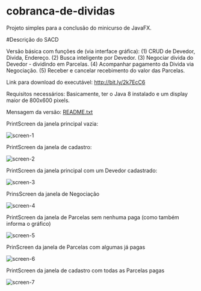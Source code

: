 # cobranca-de-dividas
Projeto simples para a conclusão do minicurso de JavaFX.

#Descrição do SACD

Versão básica com funções de (via interface gráfica): (1) CRUD de Devedor, Divida, Endereço. (2) Busca inteligente por Devedor. (3) Negociar divida do Devedor - dividindo em Parcelas. (4) Acompanhar pagamento da Divida via Negociação. (5) Receber e cancelar recebimento do valor das Parcelas.

Link para download do executável: http://bit.ly/2k7EcC6

Requisitos necessários: Basicamente, ter o Java 8 instalado e um display maior de 800x600 pixels.

Mensagem da versão:
[README.txt](https://github.com/trandreluis/cobranca-de-dividas/files/736870/README.txt)

PrintScreen da janela principal vazia:

![screen-1](https://cloud.githubusercontent.com/assets/16140849/22396523/5b409e04-e53a-11e6-9665-f274ce0a70c5.png)

PrintScreen da janela de cadastro:

![screen-2](https://cloud.githubusercontent.com/assets/16140849/22396554/1df8c0de-e53b-11e6-9285-a60ed1ae842a.png)

PrintScreen da janela principal com um Devedor cadastrado:

![screen-3](https://cloud.githubusercontent.com/assets/16140849/22396571/913b2ef6-e53b-11e6-88fa-be54ebbef074.png)

PrinsScreen da janela de Negociação

![screen-4](https://cloud.githubusercontent.com/assets/16140849/22396590/0f058db8-e53c-11e6-9cbb-1378056c2752.png)

PrintScreen da janela de Parcelas sem nenhuma paga (como também informa o gráfico)

![screen-5](https://cloud.githubusercontent.com/assets/16140849/22396602/591b31be-e53c-11e6-952d-360ab59c05d7.png)

PrinScreen da janela de Parcelas com algumas já pagas

![screen-6](https://cloud.githubusercontent.com/assets/16140849/22396621/a6d8a9d6-e53c-11e6-91e6-ef050b51a64e.png)

PrintScreen da janela de cadastro com todas as Parcelas pagas

![screen-7](https://cloud.githubusercontent.com/assets/16140849/22396668/e84784fe-e53d-11e6-96bf-6bc78f50f5b1.png)
